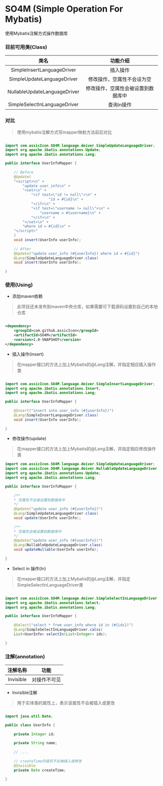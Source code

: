 # SO4M (Simple Operation For Mybatis)

使用Mybatis注解方式操作数据库

### 目前可用类(Class)

类名 | 功能介绍
:---: | :---:
SimpleInsertLanguageDriver | 插入操作
SimpleUpdateLanguageDriver | 修改操作，空属性不会设为空
NullableUpdateLanguageDriver | 修改操作，空属性会被设置到数据库中
SimpleSelectInLanguageDriver | 查询in操作

### 对比

> 使用mybatis注解方式写mapper映射方法前后对比

```java

import com.assicIcon.SO4M.language.deiver.SimpleUpdateLanguageDriver;
import org.apache.ibatis.annotations.Update;
import org.apache.ibatis.annotations.Lang;

public interface UserInfoMapper {
	
    // Before
    @Update(
    "<script>\n" +
        "update user_info\n" +
        "<set>\n" +
            "<if test=\"id != null\">\n" +
    				"id = #{id}\n" +
            "</if>\n" +
            "<if test=\"username != null\">\n" +
                "username = #{username}\n" +
            "</if>\n" +
        "</set>\n" +
        "where id = #{id}\n" +
    "</script>"
    )
    void insert(UserInfo userInfo);
    
    // After 
    @Update("update user_info (#{userInfo}) where id = #{id}")
    @Lang(SimpleUpdateLanguageDriver.class)
    void insert(UserInfo userInfo);
    
}

```

### 使用(Using)
- 添加maven依赖
> 此项目还未发布到maven中央仓库，如果需要可下载源码设置到自己的本地仓库

````xml

<dependency>
    <groupId>com.github.assicIcon</groupId>
    <artifactId>SO4M</artifactId>
    <version>1.0-SNAPSHOT</version>
</dependency>

````

- 插入操作(insert)

> 在mapper接口的方法上加上Mybatis的@Lang注解，并指定相应插入操作类

````java

import com.assicIcon.SO4M.language.deiver.SimpleInsertLanguageDriver;
import org.apache.ibatis.annotations.Insert;
import org.apache.ibatis.annotations.Lang;

public interface UserInfoMapper {
	
    @Insert("insert into user_info (#{userInfo})")
    @Lang(SimpleInsertLanguageDriver.class)
    void insert(UserInfo userInfo);
    
}

````

- 修改操作(update)

> 在mapper接口的方法上加上Mybatis的@Lang注解，并指定相应修改操作类

````java
import com.assicIcon.SO4M.language.deiver.SimpleUpdateLanguageDriver;
import com.assicIcon.SO4M.language.deiver.NullableUpdateLanguageDriver;
import org.apache.ibatis.annotations.Update;
import org.apache.ibatis.annotations.Lang;

public interface UserInfoMapper {
	
    /**
    * 空属性不会被设置到数据库中
    */
    @Update("update user_info (#{userInfo})")
    @Lang(SimpleUpdateLanguageDriver.class)
    void update(UserInfo userInfo);
    
    /**
    * 空属性会被设置到数据库中
    */
    @Update("update user_info (#{userInfo})")
    @Lang(NullableUpdateLanguageDriver.class)
    void updateNullable(UserInfo userInfo);
    
}

````

- Select in 操作(In)
> 在mapper接口的方法上加上Mybatis的@Lang注解，并指定SimpleSelectInLanguageDriver类

````java

import com.assicIcon.SO4M.language.deiver.SimpleSelectInLanguageDriver;
import org.apache.ibatis.annotations.Select;
import org.apache.ibatis.annotations.Lang;

public interface UserInfoMapper {
	
	@Select("select * from user_info where id in (#{ids})")
	@Lang(SimpleSelectInLanguageDriver.calss)
	List<UserInfo> selectIn(List<Integer> ids);
	
}

````

### 注解(annotation)

注解名称 | 功能
:------: | :---:
Invisible | 对操作不可见

- Invisible注解

> 用于实体类的属性上，表示该属性不会被插入或更改

````java

import java.util.Date;

public class UserInfo {
        
    private Integer id;
    
    private String name;
    
    // ....
    
    // createTime的值将不会被插入或修改
    @Invisible
    private Date createTime;
	
}

````




